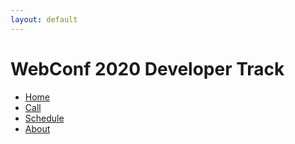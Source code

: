 ```yaml
---
layout: default
---
```


# WebConf 2020 Developer Track

 * [Home](index.html)
 * [Call](call.html)
 * [Schedule](schedule.html)
 * [About](about.html)


